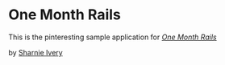 # One Month Rails

This is the pinteresting sample application for
[*One Month Rails*](http://onemonthrails.com)

by [Sharnie Ivery](http://instapeople.com/)